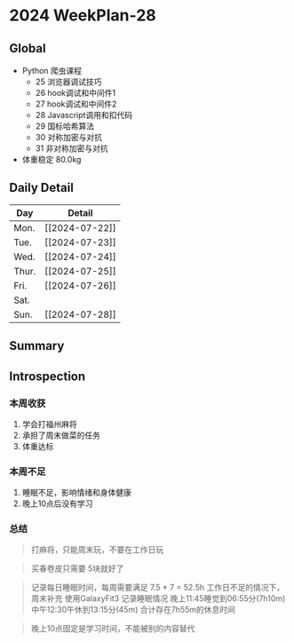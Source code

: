 # 2024 WeekPlan-28

## Global

- Python 爬虫课程
  - 25 浏览器调试技巧
  - 26 hook调试和中间件1
  - 27 hook调试和中间件2
  - 28 Javascript调用和扣代码
  - 29 国标哈希算法
  - 30 对称加密与对抗
  - 31 非对称加密与对抗
- 体重稳定 80.0kg

## Daily Detail

| Day   | Detail         |
| ----- | -------------- |
| Mon.  | [[2024-07-22]] |
| Tue.  | [[2024-07-23]] |
| Wed.  | [[2024-07-24]] |
| Thur. | [[2024-07-25]] |
| Fri.  | [[2024-07-26]] |
| Sat.  |                |
| Sun.  | [[2024-07-28]] |

## Summary

## Introspection

### 本周收获

1. 学会打福州麻将
2. 承担了周末做菜的任务
3. 体重达标

### 本周不足

1. 睡眠不足，影响情绪和身体健康
2. 晚上10点后没有学习

### 总结

> 打麻将，只能周末玩，不要在工作日玩

> 买春卷皮只需要 5块就好了

> 记录每日睡眠时间，每周需要满足 7.5 * 7 = 52.5h
> 工作日不足的情况下，周末补充
> 使用GalaxyFit3 记录睡眠情况
> 晚上11:45睡觉到06:55分(7h10m)
> 中午12:30午休到13:15分(45m)
> 合计存在7h55m的休息时间

> 晚上10点固定是学习时间，不能被别的内容替代
